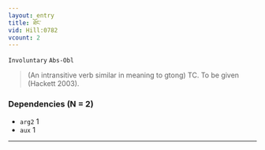 ```yaml
---
layout: entry
title: ཐོང་
vid: Hill:0782
vcount: 2
---
```

`Involuntary` `Abs-Obl`
> (An intransitive verb similar in meaning to gtong) TC\.
 To be given (Hackett 2003)\.

### Dependencies (N = 2)
* `arg2` 1
* `aux` 1

---

